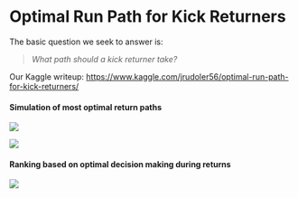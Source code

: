 # Optimal Run Path for Kick Returners
The basic question we seek to answer is:

> _What path should a kick returner take?_

Our Kaggle writeup: https://www.kaggle.com/jrudoler56/optimal-run-path-for-kick-returners/

#### Simulation of most optimal return paths
![](https://drive.google.com/uc?export=view&id=1dJ_RN0bTHUWxdprIDGQlU6BpbtPmGQvx)

![](https://drive.google.com/uc?export=view&id=1pjxxuEakx8mulxW4yHq3RSlmWvbgvbTg)

#### Ranking based on optimal decision making during returns
![](https://drive.google.com/uc?export=view&id=1_gVAdZ4l3wCvEdPqzApwELf2FIbM9lWV)
